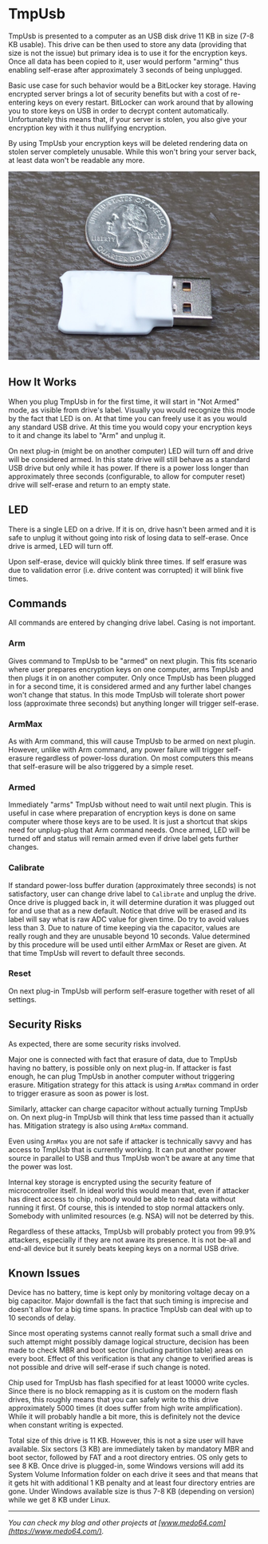 # TmpUsb

TmpUsb is presented to a computer as an USB disk drive 11 KB in size (7-8 KB
usable). This drive can be then used to store any data (providing that size is
not the issue) but primary idea is to use it for the encryption keys. Once all
data has been copied to it, user would perform "arming" thus enabling
self-erase after approximately 3 seconds of being unplugged.

Basic use case for such behavior would be a BitLocker key storage. Having
encrypted server brings a lot of security benefits but with a cost of
re-entering keys on every restart. BitLocker can work around that by allowing
you to store keys on USB in order to decrypt content automatically.
Unfortunately this means that, if your server is stolen, you also give your
encryption key with it thus nullifying encryption.

By using TmpUsb your encryption keys will be deleted rendering data on stolen
server completely unusable. While this won't bring your server back, at least
data won't be readable any more.

![TmpUsb](docs/images/picture.jpg)


## How It Works

When you plug TmpUsb in for the first time, it will start in "Not Armed" mode,
as visible from drive's label. Visually you would recognize this mode by the
fact that LED is on. At that time you can freely use it as you would any
standard USB drive. At this time you would copy your encryption keys to it and
change its label to "Arm" and unplug it.

On next plug-in (might be on another computer) LED will turn off and drive will
be considered armed. In this state drive will still behave as a standard USB
drive but only while it has power. If there is a power loss longer than
approximately three seconds (configurable, to allow for computer reset) drive
will self-erase and return to an empty state.


## LED

There is a single LED on a drive. If it is on, drive hasn't been armed and it
is safe to unplug it without going into risk of losing data to self-erase. Once
drive is armed, LED will turn off.

Upon self-erase, device will quickly blink three times. If self erasure was due
to validation error (i.e. drive content was corrupted) it will blink five
times.


## Commands

All commands are entered by changing drive label. Casing is not important.


### Arm

Gives command to TmpUsb to be "armed" on next plugin. This fits scenario where
user prepares encryption keys on one computer, arms TmpUsb and then plugs it in
on another computer. Only once TmpUsb has been plugged in for a second time, it
is considered armed and any further label changes won't change that status. In
this mode TmpUsb will tolerate short power loss (approximate three seconds) but
anything longer will trigger self-erase.


### ArmMax

As with Arm command, this will cause TmpUsb to be armed on next plugin.
However, unlike with Arm command, any power failure will trigger self-erasure
regardless of power-loss duration. On most computers this means that
self-erasure will be also triggered by a simple reset.


### Armed

Immediately "arms" TmpUsb without need to wait until next plugin. This is
useful in case where preparation of encryption keys is done on same computer
where those keys are to be used. It is just a shortcut that skips need for
unplug-plug that Arm command needs. Once armed, LED will be turned off and
status will remain armed even if drive label gets further changes.


### Calibrate

If standard power-loss buffer duration (approximately three seconds) is not
satisfactory, user can change drive label to `Calibrate` and unplug the drive.
Once drive is plugged back in, it will determine duration it was plugged out
for and use that as a new default. Notice that drive will be erased and its
label will say what is raw ADC value for given time. Do try to avoid values
less than 3. Due to nature of time keeping via the capacitor, values are really
rough and they are unusable beyond 10 seconds. Value determined by this
procedure will be used until either ArmMax or Reset are given. At that time
TmpUsb will revert to default three seconds.


### Reset

On next plug-in TmpUsb will perform self-erasure together with reset of all
settings.


## Security Risks

As expected, there are some security risks involved.

Major one is connected with fact that erasure of data, due to TmpUsb having no
battery, is possible only on next plug-in. If attacker is fast enough, he can
plug TmpUsb in another computer without triggering erasure. Mitigation strategy
for this attack is using `ArmMax` command in order to trigger erasure as soon
as power is lost.

Similarly, attacker can charge capacitor without actually turning TmpUsb on. On
next plug-in TmpUsb will think that less time passed than it actually has.
Mitigation strategy is also using `ArmMax` command.

Even using `ArmMax` you are not safe if attacker is technically savvy and has
access to TmpUsb that is currently working. It can put another power source in
parallel to USB and thus TmpUsb won't be aware at any time that the power was
lost.

Internal key storage is encrypted using the security feature of microcontroller
itself. In ideal world this would mean that, even if attacker has direct access
to chip, nobody would be able to read data without running it first. Of
course, this is intended to stop normal attackers only. Somebody with unlimited
resources (e.g. NSA) will not be deterred by this.

Regardless of these attacks, TmpUsb will probably protect you from 99.9%
attackers, especially if they are not aware its presence. It is not be-all and
end-all device but it surely beats keeping keys on a normal USB drive.


## Known Issues

Device has no battery, time is kept only by monitoring voltage decay on a big
capacitor. Major downfall is the fact that such timing is imprecise and doesn't
allow for a big time spans. In practice TmpUsb can deal with up to 10 seconds
of delay.

Since most operating systems cannot really format such a small drive and such
attempt might possibly damage logical structure, decision has been made to
check MBR and boot sector (including partition table) areas on every boot.
Effect of this verification is that any change to verified areas is not
possible and drive will self-erase if such change is noted.

Chip used for TmpUsb has flash specified for at least 10000 write cycles. Since
there is no block remapping as it is custom on the modern flash drives, this
roughly means that you can safely write to this drive approximately 5000 times
(it does suffer from high write amplification). While it will probably handle a
bit more, this is definitely not the device when constant writing is expected.

Total size of this drive is 11 KB. However, this is not a size user will have
available. Six sectors (3 KB) are immediately taken by mandatory MBR and boot
sector, followed by FAT and a root directory entries. OS only gets to see 8 KB.
Once drive is plugged-in, some Windows versions will add its System Volume
Information folder on each drive it sees and that means that it gets hit with
additional 1 KB penalty and at least four directory entries are gone. Under
Windows available size is thus 7-8 KB (depending on version) while we get 8 KB
under Linux.

---

*You can check my blog and other projects at [www.medo64.com](https://www.medo64.com/).*
